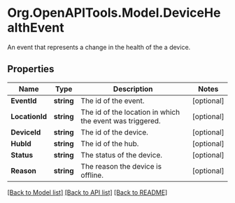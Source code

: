 # Org.OpenAPITools.Model.DeviceHealthEvent
An event that represents a change in the health of the a device.
## Properties

Name | Type | Description | Notes
------------ | ------------- | ------------- | -------------
**EventId** | **string** | The id of the event. | [optional] 
**LocationId** | **string** | The id of the location in which the event was triggered. | [optional] 
**DeviceId** | **string** | The id of the device. | [optional] 
**HubId** | **string** | The id of the hub. | [optional] 
**Status** | **string** | The status of the device.  | [optional] 
**Reason** | **string** | The reason the device is offline.  | [optional] 

[[Back to Model list]](../README.md#documentation-for-models) [[Back to API list]](../README.md#documentation-for-api-endpoints) [[Back to README]](../README.md)

